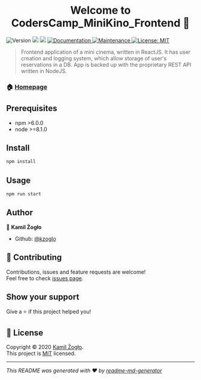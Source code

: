 <h1 align="center">Welcome to CodersCamp_MiniKino_Frontend 👋</h1>
<p>
  <img alt="Version" src="https://img.shields.io/badge/version-2.0.0-blue.svg?cacheSeconds=2592000" />
  <img src="https://img.shields.io/badge/npm-%3E6.0.0-blue.svg" />
  <img src="https://img.shields.io/badge/node-%3E%3D8.1.0-blue.svg" />
  <a href="https://github.com/kzoglo/CodersCamp_MiniKino_Frontend#readme" target="_blank">
    <img alt="Documentation" src="https://img.shields.io/badge/documentation-yes-brightgreen.svg" />
  </a>
  <a href="https://github.com/kzoglo/CodersCamp_MiniKino_Frontend/graphs/commit-activity" target="_blank">
    <img alt="Maintenance" src="https://img.shields.io/badge/Maintained%3F-yes-green.svg" />
  </a>
  <a href="https://github.com/kzoglo/CodersCamp_MiniKino_Frontend/blob/master/LICENSE" target="_blank">
    <img alt="License: MIT" src="https://img.shields.io/badge/license-MIT-yellow.svg" />
  </a>
</p>

> Frontend application of a mini cinema, written in ReactJS. It has user creation and logging system, which allow storage of user's reservations in a DB. App is backed up with the proprietary REST API written in NodeJS.

### 🏠 [Homepage](https://kzoglo.github.io/CodersCamp_MiniKino_Frontend)

## Prerequisites

- npm >6.0.0
- node >=8.1.0

## Install

```sh
npm install
```

## Usage

```sh
npm run start
```

## Author

👤 **Kamil Żogło**

- Github: [@kzoglo](https://github.com/kzoglo)

## 🤝 Contributing

Contributions, issues and feature requests are welcome!<br />Feel free to check [issues page](https://github.com/kzoglo/CodersCamp_MiniKino_Frontend/issues).

## Show your support

Give a ⭐️ if this project helped you!

## 📝 License

Copyright © 2020 [Kamil Żogło](https://github.com/kzoglo).<br />
This project is [MIT](https://github.com/kzoglo/CodersCamp_MiniKino_Frontend/blob/master/LICENSE) licensed.

---

_This README was generated with ❤️ by [readme-md-generator](https://github.com/kefranabg/readme-md-generator)_
